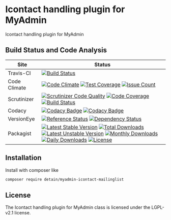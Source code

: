 # Icontact handling plugin for MyAdmin

Icontact handling plugin for MyAdmin

## Build Status and Code Analysis

Site          | Status
--------------|---------------------------
Travis-CI     | [![Build Status](https://travis-ci.org/detain/myadmin-icontact-mailinglist.svg?branch=master)](https://travis-ci.org/detain/myadmin-icontact-mailinglist)
Code Climate  | [![Code Climate](https://codeclimate.com/github/detain/myadmin-icontact-mailinglist/badges/gpa.svg)](https://codeclimate.com/github/detain/myadmin-icontact-mailinglist) [![Test Coverage](https://codeclimate.com/github/detain/myadmin-icontact-mailinglist/badges/coverage.svg)](https://codeclimate.com/github/detain/myadmin-icontact-mailinglist/coverage) [![Issue Count](https://codeclimate.com/github/detain/myadmin-icontact-mailinglist/badges/issue_count.svg)](https://codeclimate.com/github/detain/myadmin-icontact-mailinglist)
Scrutinizer   | [![Scrutinizer Code Quality](https://scrutinizer-ci.com/g/myadmin-plugins/myadmin-icontact-mailinglist/badges/quality-score.png?b=master)](https://scrutinizer-ci.com/g/myadmin-plugins/myadmin-icontact-mailinglist/?branch=master) [![Code Coverage](https://scrutinizer-ci.com/g/myadmin-plugins/myadmin-icontact-mailinglist/badges/coverage.png?b=master)](https://scrutinizer-ci.com/g/myadmin-plugins/myadmin-icontact-mailinglist/?branch=master) [![Build Status](https://scrutinizer-ci.com/g/myadmin-plugins/myadmin-icontact-mailinglist/badges/build.png?b=master)](https://scrutinizer-ci.com/g/myadmin-plugins/myadmin-icontact-mailinglist/build-status/master)
Codacy        | [![Codacy Badge](https://api.codacy.com/project/badge/Grade/226251fc068f4fd5b4b4ef9a40011d06)](https://www.codacy.com/app/detain/myadmin-icontact-mailinglist) [![Codacy Badge](https://api.codacy.com/project/badge/Coverage/25fa74eb74c947bf969602fcfe87e349)](https://www.codacy.com/app/detain/myadmin-icontact-mailinglist?utm_source=github.com&utm_medium=referral&utm_content=detain/myadmin-icontact-mailinglist&utm_campaign=Badge_Coverage)
VersionEye    | [![Reference Status](https://www.versioneye.com/php/detain:myadmin-icontact-mailinglist/reference_badge.svg?style=flat)](https://www.versioneye.com/php/detain:myadmin-icontact-mailinglist/references) [![Dependency Status](https://www.versioneye.com/user/projects/592f7318bafc5500414dfd2a/badge.svg?style=flat-square)](https://www.versioneye.com/user/projects/592f7318bafc5500414dfd2a)
Packagist     | [![Latest Stable Version](https://poser.pugx.org/detain/myadmin-icontact-mailinglist/version)](https://packagist.org/packages/detain/myadmin-icontact-mailinglist) [![Total Downloads](https://poser.pugx.org/detain/myadmin-icontact-mailinglist/downloads)](https://packagist.org/packages/detain/myadmin-icontact-mailinglist) [![Latest Unstable Version](https://poser.pugx.org/detain/myadmin-icontact-mailinglist/v/unstable)](//packagist.org/packages/detain/myadmin-icontact-mailinglist) [![Monthly Downloads](https://poser.pugx.org/detain/myadmin-icontact-mailinglist/d/monthly)](https://packagist.org/packages/detain/myadmin-icontact-mailinglist) [![Daily Downloads](https://poser.pugx.org/detain/myadmin-icontact-mailinglist/d/daily)](https://packagist.org/packages/detain/myadmin-icontact-mailinglist) [![License](https://poser.pugx.org/detain/myadmin-icontact-mailinglist/license)](https://packagist.org/packages/detain/myadmin-icontact-mailinglist)


## Installation

Install with composer like

```sh
composer require detain/myadmin-icontact-mailinglist
```

## License

The Icontact handling plugin for MyAdmin class is licensed under the LGPL-v2.1 license.


